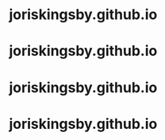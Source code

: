 # joriskingsby.github.io
# joriskingsby.github.io
# joriskingsby.github.io
# joriskingsby.github.io

